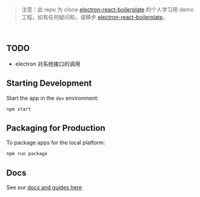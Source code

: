 > 注意：此 repo 为 clone [electron-react-boilerplate](https://github.com/electron-react-boilerplate/electron-react-boilerplate.git) 的个人学习用 demo 工程，如有任何疑问和，请移步 [electron-react-boilerplate](https://github.com/electron-react-boilerplate/electron-react-boilerplate.git)。

<br>

## TODO

- electron 对系统接口的调用

## Starting Development

Start the app in the `dev` environment:

```bash
npm start
```

## Packaging for Production

To package apps for the local platform:

```bash
npm run package
```

## Docs

See our [docs and guides here](https://electron-react-boilerplate.js.org/docs/installation)
